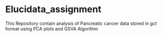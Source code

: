 # Elucidata_assignment
This Repository contain analysis of Pancreatic cancer data stored in gct format using PCA plots and GSVA Algorithm
